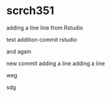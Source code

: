 # scrch351
adding a line
line from Rstudio

test addition commit rstudio

and again

new commit
adding a line
adding a line


weg

sdg